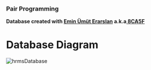### Pair Programming

<b>Database created with <a href="https://github.com/8CA5F" target="_blank">Emin Ümüt Erarslan</a>
a.k.a<a href="https://github.com/8CA5F" target="_blank"> 8CA5F</a></b>

# Database Diagram

![hrmsDatabase](https://user-images.githubusercontent.com/61664693/126855584-8e6d663a-52e0-4bb3-83ee-5403bdb90048.png)